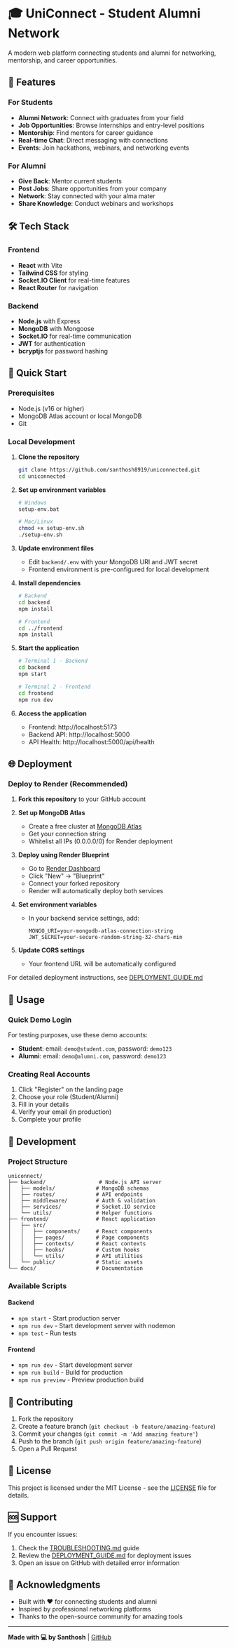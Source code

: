 # 🎓 UniConnect - Student Alumni Network

A modern web platform connecting students and alumni for networking, mentorship, and career opportunities.

## 🌟 Features

### For Students

- **Alumni Network**: Connect with graduates from your field
- **Job Opportunities**: Browse internships and entry-level positions
- **Mentorship**: Find mentors for career guidance
- **Real-time Chat**: Direct messaging with connections
- **Events**: Join hackathons, webinars, and networking events

### For Alumni

- **Give Back**: Mentor current students
- **Post Jobs**: Share opportunities from your company
- **Network**: Stay connected with your alma mater
- **Share Knowledge**: Conduct webinars and workshops

## 🛠️ Tech Stack

### Frontend

- **React** with Vite
- **Tailwind CSS** for styling
- **Socket.IO Client** for real-time features
- **React Router** for navigation

### Backend

- **Node.js** with Express
- **MongoDB** with Mongoose
- **Socket.IO** for real-time communication
- **JWT** for authentication
- **bcryptjs** for password hashing

## 🚀 Quick Start

### Prerequisites

- Node.js (v16 or higher)
- MongoDB Atlas account or local MongoDB
- Git

### Local Development

1. **Clone the repository**

   ```bash
   git clone https://github.com/santhosh8919/uniconnected.git
   cd uniconnected
   ```

2. **Set up environment variables**

   ```bash
   # Windows
   setup-env.bat

   # Mac/Linux
   chmod +x setup-env.sh
   ./setup-env.sh
   ```

3. **Update environment files**

   - Edit `backend/.env` with your MongoDB URI and JWT secret
   - Frontend environment is pre-configured for local development

4. **Install dependencies**

   ```bash
   # Backend
   cd backend
   npm install

   # Frontend
   cd ../frontend
   npm install
   ```

5. **Start the application**

   ```bash
   # Terminal 1 - Backend
   cd backend
   npm start

   # Terminal 2 - Frontend
   cd frontend
   npm run dev
   ```

6. **Access the application**
   - Frontend: http://localhost:5173
   - Backend API: http://localhost:5000
   - API Health: http://localhost:5000/api/health

## 🌐 Deployment

### Deploy to Render (Recommended)

1. **Fork this repository** to your GitHub account

2. **Set up MongoDB Atlas**

   - Create a free cluster at [MongoDB Atlas](https://cloud.mongodb.com)
   - Get your connection string
   - Whitelist all IPs (0.0.0.0/0) for Render deployment

3. **Deploy using Render Blueprint**

   - Go to [Render Dashboard](https://dashboard.render.com)
   - Click "New" → "Blueprint"
   - Connect your forked repository
   - Render will automatically deploy both services

4. **Set environment variables**

   - In your backend service settings, add:
     ```
     MONGO_URI=your-mongodb-atlas-connection-string
     JWT_SECRET=your-secure-random-string-32-chars-min
     ```

5. **Update CORS settings**
   - Your frontend URL will be automatically configured

For detailed deployment instructions, see [DEPLOYMENT_GUIDE.md](./DEPLOYMENT_GUIDE.md)

## 📱 Usage

### Quick Demo Login

For testing purposes, use these demo accounts:

- **Student**: email: `demo@student.com`, password: `demo123`
- **Alumni**: email: `demo@alumni.com`, password: `demo123`

### Creating Real Accounts

1. Click "Register" on the landing page
2. Choose your role (Student/Alumni)
3. Fill in your details
4. Verify your email (in production)
5. Complete your profile

## 🔧 Development

### Project Structure

```
uniconnect/
├── backend/                 # Node.js API server
│   ├── models/             # MongoDB schemas
│   ├── routes/             # API endpoints
│   ├── middleware/         # Auth & validation
│   ├── services/           # Socket.IO service
│   └── utils/              # Helper functions
├── frontend/               # React application
│   ├── src/
│   │   ├── components/     # React components
│   │   ├── pages/          # Page components
│   │   ├── contexts/       # React contexts
│   │   ├── hooks/          # Custom hooks
│   │   └── utils/          # API utilities
│   └── public/             # Static assets
└── docs/                   # Documentation
```

### Available Scripts

#### Backend

- `npm start` - Start production server
- `npm run dev` - Start development server with nodemon
- `npm test` - Run tests

#### Frontend

- `npm run dev` - Start development server
- `npm run build` - Build for production
- `npm run preview` - Preview production build

## 🤝 Contributing

1. Fork the repository
2. Create a feature branch (`git checkout -b feature/amazing-feature`)
3. Commit your changes (`git commit -m 'Add amazing feature'`)
4. Push to the branch (`git push origin feature/amazing-feature`)
5. Open a Pull Request

## 📄 License

This project is licensed under the MIT License - see the [LICENSE](LICENSE) file for details.

## 🆘 Support

If you encounter issues:

1. Check the [TROUBLESHOOTING.md](./TROUBLESHOOTING.md) guide
2. Review the [DEPLOYMENT_GUIDE.md](./DEPLOYMENT_GUIDE.md) for deployment issues
3. Open an issue on GitHub with detailed error information

## 🙏 Acknowledgments

- Built with ❤️ for connecting students and alumni
- Inspired by professional networking platforms
- Thanks to the open-source community for amazing tools

---

**Made with 💻 by Santhosh** | [GitHub](https://github.com/santhosh8919)
